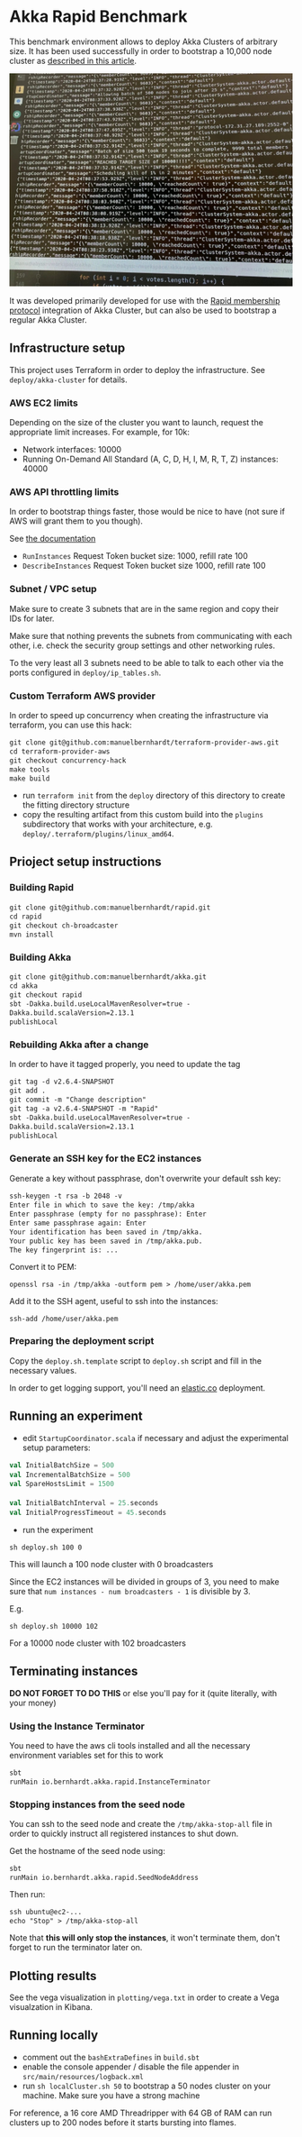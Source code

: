# Akka Rapid Benchmark

This benchmark environment allows to deploy Akka Clusters of arbitrary size.
It has been used successfully in order to bootstrap a 10,000 node cluster as [described in this article](https://manuel.bernhardt.io/2020/04/29/10000-node-cluster-with-akka-and-rapid/).

![10000 nodes](results/10000.jpg)

It was developed primarily developed for use with the [Rapid membership protocol](https://www.usenix.org/conference/atc18/presentation/suresh) integration of Akka Cluster, but can also be used to bootstrap a regular Akka Cluster.

## Infrastructure setup

This project uses Terraform in order to deploy the infrastructure. See `deploy/akka-cluster` for details.

### AWS EC2 limits

Depending on the size of the cluster you want to launch, request the appropriate limit increases. For example, for 10k:

- Network interfaces: 10000
- Running On-Demand All Standard (A, C, D, H, I, M, R, T, Z) instances: 40000

### AWS API throttling limits

In order to bootstrap things faster, those would be nice to have (not sure if AWS will grant them to you though).

See [the documentation](https://docs.aws.amazon.com/AWSEC2/latest/APIReference/throttling.html)

- `RunInstances` Request Token bucket size: 1000, refill rate 100
- `DescribeInstances` Request Token bucket size 1000, refill rate 100


### Subnet / VPC setup

Make sure to create 3 subnets that are in the same region and copy their IDs for later.

Make sure that nothing prevents the subnets from communicating with each other, i.e. check the security group settings and other networking rules.

To the very least all 3 subnets need to be able to talk to each other via the ports configured in `deploy/ip_tables.sh`.

### Custom Terraform AWS provider

In order to speed up concurrency when creating the infrastructure via terraform, you can use this hack:

```shell script
git clone git@github.com:manuelbernhardt/terraform-provider-aws.git
cd terraform-provider-aws
git checkout concurrency-hack
make tools
make build
```

- run `terraform init` from the `deploy` directory of this directory to create the fitting directory structure
- copy the resulting artifact from this custom build into the `plugins` subdirectory that works with your architecture, e.g. `deploy/.terraform/plugins/linux_amd64`. 

## Prioject setup instructions

### Building Rapid

```shell script
git clone git@github.com:manuelbernhardt/rapid.git
cd rapid
git checkout ch-broadcaster
mvn install
```

### Building Akka

```shell script
git clone git@github.com:manuelbernhardt/akka.git
cd akka
git checkout rapid
sbt -Dakka.build.useLocalMavenResolver=true -Dakka.build.scalaVersion=2.13.1
publishLocal
```

### Rebuilding Akka after a change

In order to have it tagged properly, you need to update the tag

```shell script
git tag -d v2.6.4-SNAPSHOT
git add .
git commit -m "Change description"
git tag -a v2.6.4-SNAPSHOT -m "Rapid"
sbt -Dakka.build.useLocalMavenResolver=true -Dakka.build.scalaVersion=2.13.1
publishLocal
```

### Generate an SSH key for the EC2 instances

Generate a key without passphrase, don't overwrite your default ssh key:

```
ssh-keygen -t rsa -b 2048 -v
Enter file in which to save the key: /tmp/akka
Enter passphrase (empty for no passphrase): Enter
Enter same passphrase again: Enter
Your identification has been saved in /tmp/akka.
Your public key has been saved in /tmp/akka.pub.
The key fingerprint is: ...
```

Convert it to PEM:

```shell script
openssl rsa -in /tmp/akka -outform pem > /home/user/akka.pem
```

Add it to the SSH agent, useful to ssh into the instances:

```shell script
ssh-add /home/user/akka.pem
```

### Preparing the deployment script

Copy the `deploy.sh.template` script to `deploy.sh` script and fill in the necessary values.

In order to get logging support, you'll need an [elastic.co](elastic.co) deployment.

## Running an experiment

- edit `StartupCoordinator.scala` if necessary and adjust the experimental setup parameters:

```scala
val InitialBatchSize = 500
val IncrementalBatchSize = 500
val SpareHostsLimit = 1500

val InitialBatchInterval = 25.seconds
val InitialProgressTimeout = 45.seconds
```

- run the experiment

```shell script
sh deploy.sh 100 0
```

This will launch a 100 node cluster with 0 broadcasters

Since the EC2 instances will be divided in groups of 3, you need to make sure that `num instances - num broadcasters - 1` is divisible by 3.

E.g.

```shell script
sh deploy.sh 10000 102
```

For a 10000 node cluster with 102 broadcasters

## Terminating instances

**DO NOT FORGET TO DO THIS** or else you'll pay for it (quite literally, with your money)

### Using the Instance Terminator

You need to have the aws cli tools installed and all the necessary environment variables set for this to work

```shell script
sbt
runMain io.bernhardt.akka.rapid.InstanceTerminator
```

### Stopping instances from the seed node

You can ssh to the seed node and create the `/tmp/akka-stop-all` file in order to quickly instruct all registered instances to shut down.

Get the hostname of the seed node using:

```shell script
sbt
runMain io.bernhardt.akka.rapid.SeedNodeAddress
```

Then run:

```shell script
ssh ubuntu@ec2-...
echo "Stop" > /tmp/akka-stop-all
```

Note that **this will only stop the instances**, it won't terminate them, don't forget to run the terminator later on.

## Plotting results

See the vega visualization in `plotting/vega.txt` in order to create a Vega visualzation in Kibana.

## Running locally

- comment out the `bashExtraDefines` in `build.sbt`
- enable the console appender / disable the file appender in `src/main/resources/logback.xml`
- run `sh localCluster.sh 50` to bootstrap a 50 nodes cluster on your machine. Make sure you have a strong machine

For reference, a 16 core AMD Threadripper with 64 GB of RAM can run clusters up to 200 nodes before it starts bursting into flames.